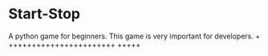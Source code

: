 # Start-Stop
A python game for beginners. This game is very important for developers.
+
+++++++++++++++++++++++
+++++
